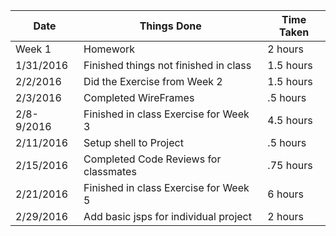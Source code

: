|Date | Things Done | Time Taken |
|----------|-------------------------------------|-------|
|Week 1 | Homework | 2 hours|
| 1/31/2016 | Finished things not finished in class | 1.5 hours |
| 2/2/2016 | Did the Exercise from Week 2 | 1.5 hours |  
| 2/3/2016 | Completed WireFrames  | .5 hours |
| 2/8-9/2016 | Finished in class Exercise for Week 3 | 4.5 hours |
| 2/11/2016 | Setup shell to Project | .5 hours |
| 2/15/2016 | Completed Code Reviews for classmates | .75 hours |
| 2/21/2016 | Finished in class Exercise for Week 5 | 6 hours |
| 2/29/2016 | Add basic jsps for individual project | 2 hours |
